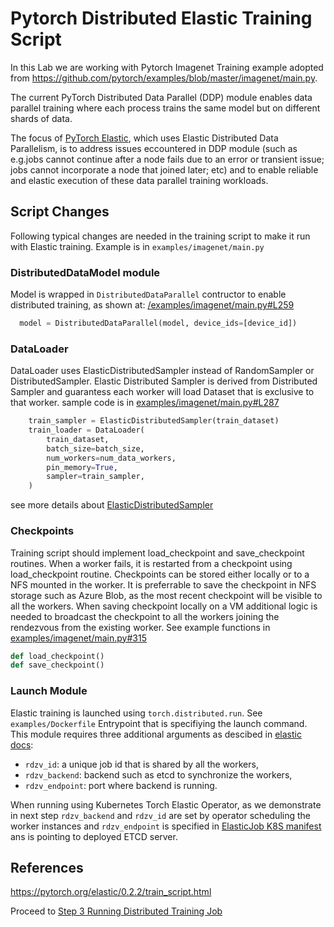 # Pytorch Distributed Elastic Training Script

In this Lab we are working with Pytorch Imagenet Training example adopted from https://github.com/pytorch/examples/blob/master/imagenet/main.py.

The current PyTorch Distributed Data Parallel (DDP) module enables data parallel training where each process trains the same model but on different shards of data. 

The focus of [PyTorch Elastic](https://github.com/pytorch/elastic), which uses Elastic Distributed Data Parallelism, is to address  issues eccountered in DDP module (such as e.g.jobs cannot continue after a node fails due to an error or transient issue; jobs cannot incorporate a node that joined later; etc)  and to enable reliable and elastic execution of these data parallel training workloads. 

## Script Changes
Following typical changes are needed in the training script to make it run with Elastic training. Example is in `examples/imagenet/main.py`

### DistributedDataModel module
Model is wrapped in `DistributedDataParallel` contructor to enable distributed training, as shown at:
[/examples/imagenet/main.py#L259](/examples/imagenet/main.py#L259)
```py
  model = DistributedDataParallel(model, device_ids=[device_id])
```

### DataLoader
DataLoader uses ElasticDistributedSampler instead of RandomSampler or DistributedSampler. Elastic Distributed Sampler is derived from Distributed Sampler and guarantess each worker will load Dataset that is exclusive to that worker. 
sample code is in [examples/imagenet/main.py#L287](examples/imagenet/main.py#L287)
```py
    train_sampler = ElasticDistributedSampler(train_dataset)
    train_loader = DataLoader(
        train_dataset,
        batch_size=batch_size,
        num_workers=num_data_workers,
        pin_memory=True,
        sampler=train_sampler,
    )
```

see more details about [ElasticDistributedSampler](https://github.com/pytorch/pytorch/blob/master/torch/distributed/elastic/utils/data/elastic_distributed_sampler.py)

### Checkpoints
Training script should implement load_checkpoint and save_checkpoint routines. When a worker fails, it is restarted from a checkpoint using load_checkpoint routine. Checkpoints can be stored either locally or to a NFS mounted in the worker. It is preferrable to save the checkpoint in NFS storage such as Azure Blob, as the most recent checkpoint will be visible to all the workers. When saving checkpoint locally on a VM additional logic is needed to broadcast the checkpoint to all the workers joining the rendezvous from the existing worker.
See example functions in [examples/imagenet/main.py#315](examples/imagenet/main.py#315)
```py
def load_checkpoint()
def save_checkpoint()
```

### Launch Module
Elastic training is launched using `torch.distributed.run`. See `examples/Dockerfile` Entrypoint that is specifiying the launch command. This module requires three additional arguments as descibed in [elastic docs](https://github.com/pytorch/elastic/tree/master/examples): 
- `rdzv_id`: a unique job id that is shared by all the workers,
- `rdzv_backend`: backend such as etcd to synchronize the workers,
- `rdzv_endpoint`: port where backend is running.

When running using Kubernetes Torch Elastic Operator, as we demonstrate in next step `rdzv_backend` and `rdzv_id` are set by operator scheduling the worker instances and `rdzv_endpoint` is specified in [ElasticJob K8S manifest](kube/imagenet.yaml#L8) ans is pointing to deployed ETCD server.

## References
https://pytorch.org/elastic/0.2.2/train_script.html


Proceed to [Step 3 Running Distributed Training Job](/Step3-RunJob.ipynb)
